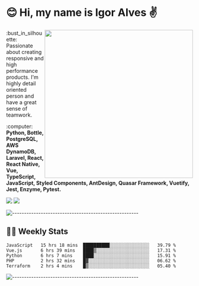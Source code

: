 # :blush: Hi, my name is Igor Alves :v:

<img src="https://github-readme-stats.vercel.app/api?username=iguit0&show_icons=true&count_private=true&theme=dark" min-width="400px" max-width="400px" width="400px" align="right" />

<p align="left"> 
  :bust_in_silhouette: Passionate about creating responsive and high performance products.
  I'm highly detail oriented person and have a great sense of teamwork.
</p>

<p align="left">
  :computer: <strong>Python, Bottle, PostgreSQL, AWS DynamoDB, Laravel, React, React Native, Vue, TypeScript, JavaScript, Styled Components, AntDesign, Quasar Framework, Vuetify, Jest, Enzyme, Pytest.</strong>
</p>

<p align="left">
  <a href="https://www.linkedin.com/in/igor-lucio-alves" target="_blank" rel="noopener noreferrer" alt="Linkedin">
  <img src="https://img.shields.io/badge/LinkedIn-0077B5?style=for-the-badge&logo=linkedin&logoColor=white" /></a>

  <a href="https://t.me/iguit0" target="_blank" rel="noopener noreferrer" alt="Telegram">
  <img src="https://img.shields.io/badge/Telegram-2CA5E0?style=for-the-badge&logo=telegram&logoColor=white" /></a>
</p>

![-----------------------------------------------------](https://raw.githubusercontent.com/andreasbm/readme/master/assets/lines/aqua.png)

## :man_technologist: Weekly Stats
<!--START_SECTION:waka-->
```text
JavaScript   15 hrs 18 mins  ██████████░░░░░░░░░░░░░░░   39.79 % 
Vue.js       6 hrs 39 mins   ████▒░░░░░░░░░░░░░░░░░░░░   17.31 % 
Python       6 hrs 7 mins    ████░░░░░░░░░░░░░░░░░░░░░   15.91 % 
PHP          2 hrs 32 mins   █▓░░░░░░░░░░░░░░░░░░░░░░░   06.62 % 
Terraform    2 hrs 4 mins    █▒░░░░░░░░░░░░░░░░░░░░░░░   05.40 % 
```
<!--END_SECTION:waka-->
![-----------------------------------------------------](https://raw.githubusercontent.com/andreasbm/readme/master/assets/lines/aqua.png)

